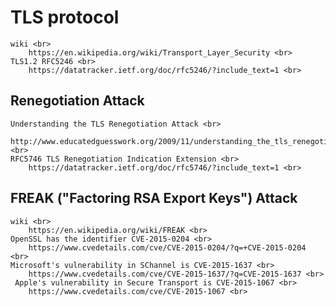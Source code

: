 # TLS protocol <br> 
	wiki <br>
		https://en.wikipedia.org/wiki/Transport_Layer_Security <br>
	TLS1.2 RFC5246 <br>	
		https://datatracker.ietf.org/doc/rfc5246/?include_text=1 <br>

## Renegotiation Attack <br>
	Understanding the TLS Renegotiation Attack <br>
		http://www.educatedguesswork.org/2009/11/understanding_the_tls_renegoti.html <br>
	RFC5746 TLS Renegotiation Indication Extension <br>
		https://datatracker.ietf.org/doc/rfc5746/?include_text=1 <br>
	
## FREAK ("Factoring RSA Export Keys")  Attack <br>
	wiki <br>
		https://en.wikipedia.org/wiki/FREAK <br>
	OpenSSL has the identifier CVE-2015-0204 <br>
		https://www.cvedetails.com/cve/CVE-2015-0204/?q=+CVE-2015-0204 <br>
	Microsoft's vulnerability in SChannel is CVE-2015-1637 <br>
		https://www.cvedetails.com/cve/CVE-2015-1637/?q=CVE-2015-1637 <br>
	 Apple's vulnerability in Secure Transport is CVE-2015-1067 <br>
		https://www.cvedetails.com/cve/CVE-2015-1067 <br>
